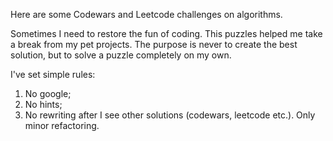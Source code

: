 Here are some Codewars and Leetcode challenges on algorithms. 

Sometimes I need to restore the fun of coding. This puzzles helped me take a break from my pet projects.
The purpose is never to create the best solution, but to solve a puzzle completely on my own.

I've set simple rules:
1. No google;
2. No hints;
3. No rewriting after I see other solutions (codewars, leetcode etc.). Only minor refactoring. 
